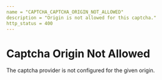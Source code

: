 ```yaml
---
name = "CAPTCHA_CAPTCHA_ORIGIN_NOT_ALLOWED"
description = "Origin is not allowed for this captcha."
http_status = 400
---
```


# Captcha Origin Not Allowed

The captcha provider is not configured for the given origin.
